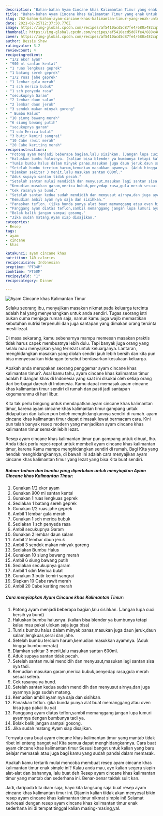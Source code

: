 ```yaml
---
description: "Bahan-bahan Ayam Cincane khas Kalimantan Timur yang enak Untuk Jualan"
title: "Bahan-bahan Ayam Cincane khas Kalimantan Timur yang enak Untuk Jualan"
slug: 762-bahan-bahan-ayam-cincane-khas-kalimantan-timur-yang-enak-untuk-jualan
date: 2021-02-25T12:37:50.776Z
image: https://img-global.cpcdn.com/recipes/af5410acd5d87fe4/680x482cq70/ayam-cincane-khas-kalimantan-timur-foto-resep-utama.jpg
thumbnail: https://img-global.cpcdn.com/recipes/af5410acd5d87fe4/680x482cq70/ayam-cincane-khas-kalimantan-timur-foto-resep-utama.jpg
cover: https://img-global.cpcdn.com/recipes/af5410acd5d87fe4/680x482cq70/ayam-cincane-khas-kalimantan-timur-foto-resep-utama.jpg
author: Bessie Shaw
ratingvalue: 3.2
reviewcount: 4
recipeingredient:
- "1/2 ekor ayam"
- "900 ml santan kental"
- "1 ruas lengkuas geprek"
- "1 batang sereh geprek"
- "1/2 ruas jahe geprek"
- "1 lembar gula merah"
- "1 sch merica bubuk"
- "1 sch penyeda rasa"
- "secukupnya Garam"
- "2 lembar daun salam"
- "2 lembar daun jeruk"
- "3 sendok makan minyak goreng"
- " Bumbu Halus"
- "10 siung bawang merah"
- "6 siung bawang putih"
- "secukupnya garam"
- "1 sdm Merica bulat"
- "3 butir kemiri sangrai"
- "10 Cabe rawit merah"
- "20 Cabe keriting merah"
recipeinstructions:
- "Potong ayam menjadi beberapa bagian,lalu sisihkan. (Jangan lupa cuci bersih ya bund)"
- "Haluskan bumbu halusnya. (kalian bisa blender ya bumbunya tetapi kalau mau pakai ulekan saja juga bisa)"
- "Tumis bumbu halus dalam minyak panas,masukan juga daun jeruk,daun salam,lengkuas,serai dan jahe."
- "Setelah bumbu tercium harum,kemudian masukkan ayamnya. (Aduk hingga bumbu merata)"
- "Diamkan sekitar 3 menit,lalu masukan santan 600ml."
- "Aduk supaya santan tidak pecah."
- "Setelah santan mulai mendidih dan menyusut,masukan lagi santan sisa nya tadi."
- "Kemudian masukan garam,merica bubuk,penyedap rasa,gula merah sesuai selera."
- "Cek rasanya ya bund."
- "Setelah santan kedua sudah mendidih dan menyusut airnya,dan juga ayamnya juga sudah matang."
- "Kemudian ambil ayam nya saja dan sisihkan."
- "Panaskan teflon. (jika bunda punya alat buat memanggang atau oven bisa juga pakai itu ya)"
- "Panggang ayam diatas teflon,sambil memanggang jangan lupa lumuri ayamnya dengan bumbunya tadi ya."
- "Bolak balik jangan sampai gosong."
- "Jika sudah matang,Ayam siap disajikan."
categories:
- Resep
tags:
- ayam
- cincane
- khas

katakunci: ayam cincane khas 
nutrition: 140 calories
recipecuisine: Indonesian
preptime: "PT34M"
cooktime: "PT60M"
recipeyield: "1"
recipecategory: Dinner

---
```



![Ayam Cincane khas Kalimantan Timur](https://img-global.cpcdn.com/recipes/af5410acd5d87fe4/680x482cq70/ayam-cincane-khas-kalimantan-timur-foto-resep-utama.jpg)

Selaku seorang ibu, menyajikan masakan nikmat pada keluarga tercinta adalah hal yang menyenangkan untuk anda sendiri. Tugas seorang istri bukan cuma menjaga rumah saja, namun kamu juga wajib memastikan kebutuhan nutrisi terpenuhi dan juga santapan yang dimakan orang tercinta mesti lezat.

Di masa  sekarang, kamu sebenarnya mampu memesan masakan praktis tidak harus capek membuatnya lebih dulu. Tapi banyak juga orang yang selalu mau menyajikan yang terlezat untuk keluarganya. Lantaran, menghidangkan masakan yang diolah sendiri jauh lebih bersih dan kita pun bisa menyesuaikan hidangan tersebut berdasarkan kesukaan keluarga. 



Apakah anda merupakan seorang penggemar ayam cincane khas kalimantan timur?. Asal kamu tahu, ayam cincane khas kalimantan timur adalah hidangan khas di Indonesia yang saat ini disukai oleh setiap orang dari berbagai daerah di Indonesia. Kamu dapat memasak ayam cincane khas kalimantan timur sendiri di rumah dan pasti jadi santapan kegemaranmu di hari libur.

Kita tak perlu bingung untuk mendapatkan ayam cincane khas kalimantan timur, karena ayam cincane khas kalimantan timur gampang untuk didapatkan dan kalian pun boleh menghidangkannya sendiri di rumah. ayam cincane khas kalimantan timur dapat dimasak lewat bermacam cara. Kini pun telah banyak resep modern yang menjadikan ayam cincane khas kalimantan timur semakin lebih lezat.

Resep ayam cincane khas kalimantan timur pun gampang untuk dibuat, lho. Anda tidak perlu repot-repot untuk membeli ayam cincane khas kalimantan timur, karena Kamu mampu menghidangkan sendiri di rumah. Bagi Kita yang hendak menghidangkannya, di bawah ini adalah cara menyajikan ayam cincane khas kalimantan timur yang lezat yang bisa Kita buat sendiri.

<!--inarticleads1-->

##### Bahan-bahan dan bumbu yang diperlukan untuk menyiapkan Ayam Cincane khas Kalimantan Timur:

1. Gunakan 1/2 ekor ayam
1. Gunakan 900 ml santan kental
1. Gunakan 1 ruas lengkuas geprek
1. Sediakan 1 batang sereh geprek
1. Gunakan 1/2 ruas jahe geprek
1. Ambil 1 lembar gula merah
1. Gunakan 1 sch merica bubuk
1. Sediakan 1 sch penyeda rasa
1. Ambil secukupnya Garam
1. Gunakan 2 lembar daun salam
1. Ambil 2 lembar daun jeruk
1. Ambil 3 sendok makan minyak goreng
1. Sediakan  Bumbu Halus
1. Gunakan 10 siung bawang merah
1. Ambil 6 siung bawang putih
1. Sediakan secukupnya garam
1. Ambil 1 sdm Merica bulat
1. Gunakan 3 butir kemiri sangrai
1. Siapkan 10 Cabe rawit merah
1. Ambil 20 Cabe keriting merah




<!--inarticleads2-->

##### Cara menyiapkan Ayam Cincane khas Kalimantan Timur:

1. Potong ayam menjadi beberapa bagian,lalu sisihkan. (Jangan lupa cuci bersih ya bund)
1. Haluskan bumbu halusnya. (kalian bisa blender ya bumbunya tetapi kalau mau pakai ulekan saja juga bisa)
1. Tumis bumbu halus dalam minyak panas,masukan juga daun jeruk,daun salam,lengkuas,serai dan jahe.
1. Setelah bumbu tercium harum,kemudian masukkan ayamnya. (Aduk hingga bumbu merata)
1. Diamkan sekitar 3 menit,lalu masukan santan 600ml.
1. Aduk supaya santan tidak pecah.
1. Setelah santan mulai mendidih dan menyusut,masukan lagi santan sisa nya tadi.
1. Kemudian masukan garam,merica bubuk,penyedap rasa,gula merah sesuai selera.
1. Cek rasanya ya bund.
1. Setelah santan kedua sudah mendidih dan menyusut airnya,dan juga ayamnya juga sudah matang.
1. Kemudian ambil ayam nya saja dan sisihkan.
1. Panaskan teflon. (jika bunda punya alat buat memanggang atau oven bisa juga pakai itu ya)
1. Panggang ayam diatas teflon,sambil memanggang jangan lupa lumuri ayamnya dengan bumbunya tadi ya.
1. Bolak balik jangan sampai gosong.
1. Jika sudah matang,Ayam siap disajikan.




Ternyata cara buat ayam cincane khas kalimantan timur yang mantab tidak ribet ini enteng banget ya! Kita semua dapat menghidangkannya. Cara buat ayam cincane khas kalimantan timur Sesuai banget untuk kalian yang baru belajar memasak atau juga bagi kamu yang sudah pandai dalam memasak.

Apakah kamu tertarik mulai mencoba membuat resep ayam cincane khas kalimantan timur enak simple ini? Kalau anda mau, ayo kalian segera siapin alat-alat dan bahannya, lalu buat deh Resep ayam cincane khas kalimantan timur yang mantab dan sederhana ini. Benar-benar taidak sulit kan. 

Jadi, daripada kita diam saja, hayo kita langsung saja buat resep ayam cincane khas kalimantan timur ini. Dijamin kalian tiidak akan menyesal bikin resep ayam cincane khas kalimantan timur nikmat simple ini! Selamat berkreasi dengan resep ayam cincane khas kalimantan timur enak sederhana ini di tempat tinggal kalian masing-masing,ya!.

